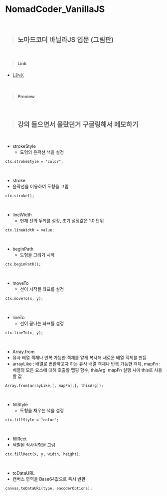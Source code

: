 # NomadCoder_VanillaJS

<br/>

> ## **노마드코더 바닐라JS 입문 (그림판)**

<br/>

> #### Link
  + [𝕃𝕀ℕ𝕂](https://js-painting.netlify.app/)

<br/>

> #### Preview

<br/>

> ## **강의 들으면서 몰랐던거 구글링해서 메모하기**

<br/>

+ strokeStyle
  + 도형의 윤곽선 색을 설정
``` JS
ctx.strokeStyle = "color";
```
<br/>

+ stroke
 + 윤곽선을 이용하여 도형을 그림
``` JS
ctx.stroke();
```

<br/>

+ lineWidth
  + 현재 선의 두께를 설정, 초기 설정값은 1.0 단위
``` JS
ctx.lineWidth = value;
```

<br/>

+ beginPath
  + 도형을 그리기 시작
``` JS
ctx.beginPath();
```

<br/>

+ moveTo
  + 선이 시작될 좌표를 설정
``` JS
ctx.moveTo(x, y);
```

<br/>

+ lineTo
  + 선이 끝나는 좌표를 설정
``` JS
ctx.lineTo(x, y);
```

<br/>

+ Array.from
 + 유사 배열 객체나 반복 가능한 객체를 얕게 복사해 새로운 배열 객체를 만듬
 + arrayLike : 배열로 변환하고자 하는 유사 배열 객체나 반복 가능한 객체, mapFn : 배열의 모든 요소에 대해 호출할 맵핑 함수, thisArg: mapFn 실행 시에 this로 사용할 값
``` JS
Array.from(arrayLike,[, mapFn],[, thisArg]);
```

<br/>

+ fillStyle
  + 도형을 채우는 색을 설정
``` JS
ctx.fillStyle = "color";
```

<br/>

+ fillRect
 + 색칠된 직사각형을 그림
``` JS
ctx.fillRect(x, y, width, height);
```

<br/>

+ toDataURL
 + 캔버스 영역을 Base64값으로 즉시 반환
 ``` JS
 canvas.toDataURL(type, encoderOptions);
 ```